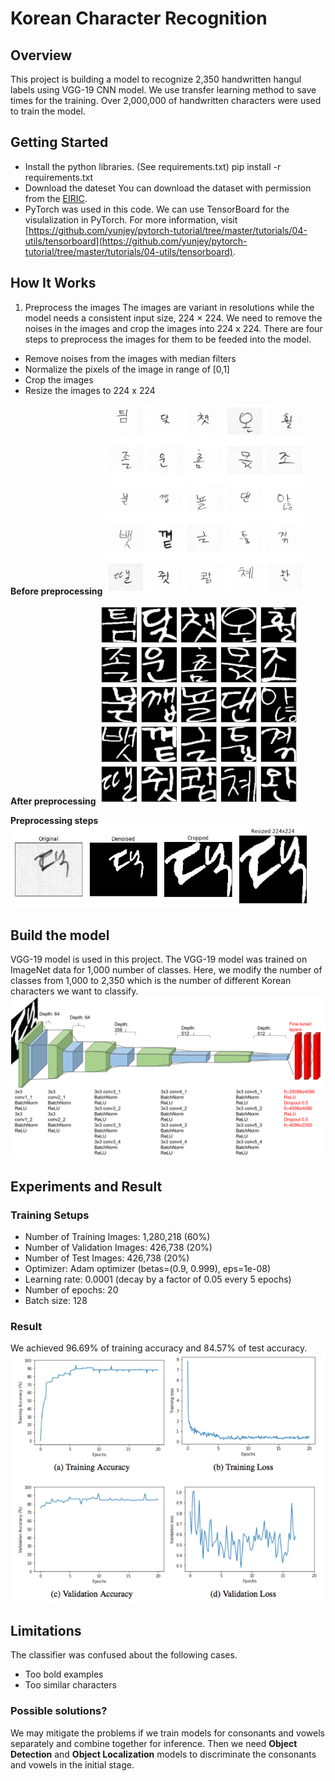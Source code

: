 Korean Character Recognition
==============================
## Overview
This project is building a model to recognize 2,350 handwritten hangul labels using VGG-19 CNN model. We use transfer learning method to save times for the training.
Over 2,000,000 of handwritten characters were used to train the model.

## Getting Started
* Install the python libraries. (See requirements.txt)
	pip install -r requirements.txt
* Download the dateset
	You can download the dataset with permission from the [EIRIC](https://www.eiric.or.kr/special/special.php#).
* PyTorch was used in this code. We can use TensorBoard for the visulalization in PyTorch. For more information, visit [https://github.com/yunjey/pytorch-tutorial/tree/master/tutorials/04-utils/tensorboard](https://github.com/yunjey/pytorch-tutorial/tree/master/tutorials/04-utils/tensorboard).

## How It Works
1. Preprocess the images
The images are variant in resolutions while the model needs a consistent input size, 224 × 224. We need to remove the noises in the images and crop the images into 224 x 224. There are four steps to preprocess the images for them to be feeded into the model.

* Remove noises from the images with median filters
* Normalize the pixels of the image in range of [0,1]
* Crop the images
* Resize the images to 224 x 224

**Before preprocessing**
<img src='pics/rawimages.png' width=320>

**After preprocessing**
<img src='pics/preprocessed.png' width=320>

**Preprocessing steps**
<img src='pics/transform.png' width=480>

## Build the model
VGG-19 model is used in this project. The VGG-19 model was trained on ImageNet data for 1,000 number of classes. Here, we modify the number of classes from 1,000 to 2,350 which is the number of different Korean characters we want to classify.
<img src='pics/vgg19arch.png' width=640>

## Experiments and Result
### Training Setups
* Number of Training Images: 1,280,218 (60%)
* Number of Validation Images: 426,738 (20%)
* Number of Test Images: 426,738 (20%)
* Optimizer: Adam optimizer (betas=(0.9, 0.999), eps=1e-08)
* Learning rate: 0.0001 (decay by a factor of 0.05 every 5 epochs)
* Number of epochs: 20
* Batch size: 128

### Result
We achieved 96.69% of training accuracy and 84.57% of test accuracy.
<img src='pics/figures.png' width=640>

## Limitations
The classifier was confused about the following cases.
* Too bold examples
* Too similar characters

### Possible solutions?
We may mitigate the problems if we train models for consonants and vowels separately and combine together for inference.
Then we need **Object Detection** and **Object Localization** models to discriminate the consonants and vowels in the initial stage.
